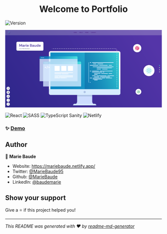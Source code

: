 <h1 align="center">Welcome to Portfolio</h1>
<p>
  <img alt="Version" src="https://img.shields.io/badge/version-3.0.0-blue.svg?cacheSeconds=2592000" />
</p>

![image info](./front-end/src/assets/Screen.png)


![React](https://img.shields.io/badge/react-%2320232a.svg?style=for-the-badge&logo=react&logoColor=%2361DAFB) ![SASS](https://img.shields.io/badge/SASS-hotpink.svg?style=for-the-badge&logo=SASS&logoColor=white) ![TypeScript](https://img.shields.io/badge/typescript-%23007ACC.svg?style=for-the-badge&logo=typescript&logoColor=white) Sanity  ![Netlify](https://img.shields.io/badge/netlify-%23000000.svg?style=for-the-badge&logo=netlify&logoColor=#00C7B7)


### ✨ [Demo](https://mariebaude.netlify.app/)

## Author

👤 **Marie Baude**
* Website: https://mariebaude.netlify.app/
* Twitter: [@MarieBaude95](https://twitter.com/MarieBaude95)
* Github: [@MarieBaude](https://github.com/MarieBaude)
* LinkedIn: [@baudemarie](https://linkedin.com/in/baudemarie\/)

## Show your support

Give a ⭐️ if this project helped you!

***
_This README was generated with ❤️ by [readme-md-generator](https://github.com/kefranabg/readme-md-generator)_
